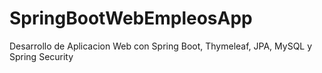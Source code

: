 # SpringBootWebEmpleosApp 
Desarrollo de Aplicacion Web con Spring Boot, Thymeleaf, JPA, MySQL y Spring Security
